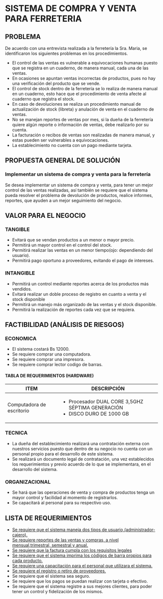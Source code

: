 # **SISTEMA DE COMPRA Y VENTA PARA FERRETERIA**

## PROBLEMA 
De acuerdo con una entrevista realizada a la ferretería la Sra. Maria, se identificaron los siguientes problemas en los procedimientos.

- El control de las ventas es vulnerable a equivocaciones humanas puesto que se registra en un cuaderno, de manera manual, cada una de las ventas.
- En ocasiones se apuntan ventas incorrectas de productos, pues no hay una verificación del producto que se vende.
- El control de stock dentro de la ferretería se lo realiza de manera manual en un cuaderno, esto hace que el procedimiento de venta afecte al cuaderno que registra el stock.
- En caso de devoluciones se realiza un procedimiento manual de actualización de stock (libreta) y anulación de venta en el cuaderno de ventas.
- No se manejan reportes de ventas por mes, si la dueña de la ferretería quiere algún reporte o información de ventas, debe realizarlo por su cuenta.
- La facturación o recibos de ventas son realizadas de manera manual, y estas pueden ser vulnerables a equivocaciones.
- La establecimiento no cuenta con un pago mediante tarjeta.

## PROPUESTA GENERAL DE SOLUCIÓN
### Implementar un sistema de compra y venta para la ferretería

Se desea implementar un sistema de compra y venta, para tener un mejor control de las ventas realizadas, así también se requiere que el sistema pueda resolver el problema de devolución de productos, realice informes, reportes, que ayuden a un mejor seguimiento del negocio.



## VALOR PARA EL NEGOCIO

### TANGIBLE
- Evitará que se vendan productos a un menor o mayor precio.
- Permitirá un mayor control en el control del stock.
- Permitirá realizar las ventas en un menor tiempo(ojo: dependiendo del usuario).
- Permitirá pago oportuno a proveedores, evitando el pago de intereses.

 
### INTANGIBLE
- Permitirá un control mediante reportes acerca de los productos más vendidos.
- Evitará realizar un doble proceso de registro en cuanto a  venta y el stock disponible
- Permitirá un manejo más organizado de las ventas y el stock disponible.
- Permitirá la realización de reportes cada vez que se requiera. 


## FACTIBILIDAD (ANÁLISIS DE RIESGOS)

### ECONOMICA
- El sistema costará Bs 12000.
- Se requiere comprar una computadora.
- Se requiere comprar una impresora.
- Se requiere comprar lector codigo de barras.
#### TABLA DE REQUERIMIENTOS (HARDWARE)

ITEM         | DESCRIPCIÓN
------------ | ------------
Computadora de escritorio |  <ul><li>Procesador DUAL CORE 3,5GHZ SÉPTIMA GENERACIÓN</li><li>DISCO DURO DE 1000 GB</li></ul>  
### TECNICA
- La dueña del establecimiento realizará una contratación externa con nuestros servicios puesto que dentro de su negocio no cuenta con un personal propio para el desarrollo de este sistema.
- Se realizará un documento legal de contratación, una vez establecidos los requerimientos y previo acuerdo de lo que se implementara, en el desarrollo del sistema. 


### ORGANIZACIONAL
- Se hará que las operaciones de venta y compra de productos tenga un mayor control y facilidad al momento de registrarlos.
- Se capacitará al personal para su respectivo uso.

## LISTA DE REQUERIMIENTOS
- [Se requiere que el sistema maneja dos tipos de usuario,(administrador-cajero).](https://github.com/Fernando23296/rfp/issues/2)
- [Se requiere reportes de las ventas y compras, a nivel mensual,trimestral, semestral y anual.](https://github.com/Fernando23296/rfp/issues/3)
- [Se requiere que la factura cumpla con los requisitos legales](https://github.com/Fernando23296/rfp/issues/4)
- [Se requiere que el sistema imprima los códigos de barra propios para cada producto.](https://github.com/Fernando23296/rfp/issues/5)
- [Se requiere una capacitación para el personal que utilizara el sistema.](https://github.com/Fernando23296/rfp/issues/6)
- [Se requiere el registro o retiro de proveedores.](https://github.com/Fernando23296/rfp/issues/)
- Se requiere que el sistema sea seguro.
- Se requiere que los pagos se puedan realizar con tarjeta o efectivo.
- Se requiere que el sistema registre a sus mejores clientes, para poder tener un control y fidelización de los mismos.




